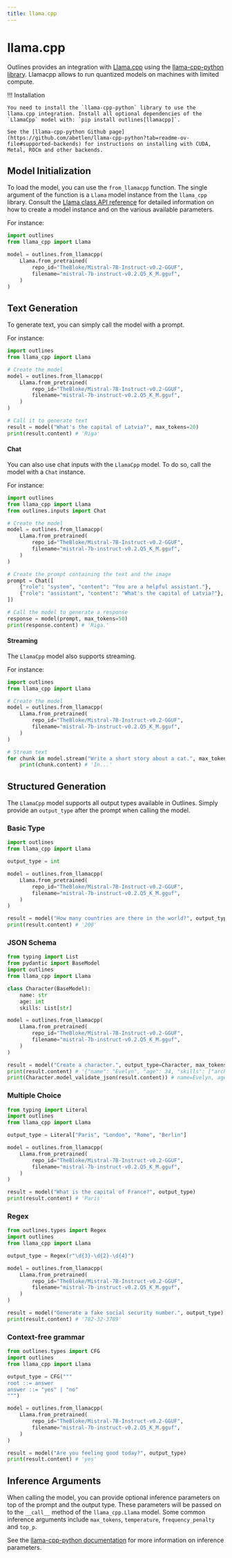 ```yaml
---
title: llama.cpp
---
```


# llama.cpp

Outlines provides an integration with [Llama.cpp](https://github.com/ggerganov/llama.cpp) using the [llama-cpp-python library](https://github.com/abetlen/llama-cpp-python). Llamacpp allows to run quantized models on machines with limited compute.

!!! Installation

    You need to install the `llama-cpp-python` library to use the llama.cpp integration. Install all optional dependencies of the `LlamaCpp` model with: `pip install outlines[llamacpp]`.

    See the [llama-cpp-python Github page](https://github.com/abetlen/llama-cpp-python?tab=readme-ov-file#supported-backends) for instructions on installing with CUDA, Metal, ROCm and other backends.


## Model Initialization

To load the model, you can use the `from_llamacpp` function. The single argument of the function is a `Llama` model instance from the `llama_cpp` library. Consult the [Llama class API reference](https://llama-cpp-python.readthedocs.io/en/latest/api-reference/#llama_cpp.Llama) for detailed information on how to create a model instance and on the various available parameters.

For instance:

```python
import outlines
from llama_cpp import Llama

model = outlines.from_llamacpp(
    Llama.from_pretrained(
        repo_id="TheBloke/Mistral-7B-Instruct-v0.2-GGUF",
        filename="mistral-7b-instruct-v0.2.Q5_K_M.gguf",
    )
)
```

## Text Generation

To generate text, you can simply call the model with a prompt.

For instance:

```python
import outlines
from llama_cpp import Llama

# Create the model
model = outlines.from_llamacpp(
    Llama.from_pretrained(
        repo_id="TheBloke/Mistral-7B-Instruct-v0.2-GGUF",
        filename="mistral-7b-instruct-v0.2.Q5_K_M.gguf",
    )
)

# Call it to generate text
result = model("What's the capital of Latvia?", max_tokens=20)
print(result.content) # 'Riga'
```

#### Chat

You can also use chat inputs with the `LlamaCpp` model. To do so, call the model with a `Chat` instance.

For instance:

```python
import outlines
from llama_cpp import Llama
from outlines.inputs import Chat

# Create the model
model = outlines.from_llamacpp(
    Llama.from_pretrained(
        repo_id="TheBloke/Mistral-7B-Instruct-v0.2-GGUF",
        filename="mistral-7b-instruct-v0.2.Q5_K_M.gguf",
    )
)

# Create the prompt containing the text and the image
prompt = Chat([
    {"role": "system", "content": "You are a helpful assistant."},
    {"role": "assistant", "content": "What's the capital of Latvia?"},
])

# Call the model to generate a response
response = model(prompt, max_tokens=50)
print(response.content) # 'Riga.'
```

#### Streaming

The `LlamaCpp` model also supports streaming.

For instance:

```python
import outlines
from llama_cpp import Llama

# Create the model
model = outlines.from_llamacpp(
    Llama.from_pretrained(
        repo_id="TheBloke/Mistral-7B-Instruct-v0.2-GGUF",
        filename="mistral-7b-instruct-v0.2.Q5_K_M.gguf",
    )
)

# Stream text
for chunk in model.stream("Write a short story about a cat.", max_tokens=100):
    print(chunk.content) # 'In...'
```

## Structured Generation

The `LlamaCpp` model supports all output types available in Outlines. Simply provide an `output_type` after the prompt when calling the model.

### Basic Type

```python
import outlines
from llama_cpp import Llama

output_type = int

model = outlines.from_llamacpp(
    Llama.from_pretrained(
        repo_id="TheBloke/Mistral-7B-Instruct-v0.2-GGUF",
        filename="mistral-7b-instruct-v0.2.Q5_K_M.gguf",
    )
)

result = model("How many countries are there in the world?", output_type)
print(result.content) # '200'
```

### JSON Schema

```python
from typing import List
from pydantic import BaseModel
import outlines
from llama_cpp import Llama

class Character(BaseModel):
    name: str
    age: int
    skills: List[str]

model = outlines.from_llamacpp(
    Llama.from_pretrained(
        repo_id="TheBloke/Mistral-7B-Instruct-v0.2-GGUF",
        filename="mistral-7b-instruct-v0.2.Q5_K_M.gguf",
    )
)

result = model("Create a character.", output_type=Character, max_tokens=200)
print(result.content) # '{"name": "Evelyn", "age": 34, "skills": ["archery", "stealth", "alchemy"]}'
print(Character.model_validate_json(result.content)) # name=Evelyn, age=34, skills=['archery', 'stealth', 'alchemy']
```

### Multiple Choice

```python
from typing import Literal
import outlines
from llama_cpp import Llama

output_type = Literal["Paris", "London", "Rome", "Berlin"]

model = outlines.from_llamacpp(
    Llama.from_pretrained(
        repo_id="TheBloke/Mistral-7B-Instruct-v0.2-GGUF",
        filename="mistral-7b-instruct-v0.2.Q5_K_M.gguf",
    )
)

result = model("What is the capital of France?", output_type)
print(result.content) # 'Paris'
```

### Regex

```python
from outlines.types import Regex
import outlines
from llama_cpp import Llama

output_type = Regex(r"\d{3}-\d{2}-\d{4}")

model = outlines.from_llamacpp(
    Llama.from_pretrained(
        repo_id="TheBloke/Mistral-7B-Instruct-v0.2-GGUF",
        filename="mistral-7b-instruct-v0.2.Q5_K_M.gguf",
    )
)

result = model("Generate a fake social security number.", output_type)
print(result.content) # '782-32-3789'
```

### Context-free grammar

```python
from outlines.types import CFG
import outlines
from llama_cpp import Llama

output_type = CFG("""
root ::= answer
answer ::= "yes" | "no"
""")

model = outlines.from_llamacpp(
    Llama.from_pretrained(
        repo_id="TheBloke/Mistral-7B-Instruct-v0.2-GGUF",
        filename="mistral-7b-instruct-v0.2.Q5_K_M.gguf",
    )
)

result = model("Are you feeling good today?", output_type)
print(result.content) # 'yes'
```

## Inference Arguments

When calling the model, you can provide optional inference parameters on top of the prompt and the output type. These parameters will be passed on to the `__call__` method of the `llama_cpp.Llama` model. Some common inference arguments include `max_tokens`, `temperature`, `frequency_penalty` and `top_p`.

See the [llama-cpp-python documentation](https://llama-cpp-python.readthedocs.io/en/latest/api-reference/#llama_cpp.Llama.__call__) for more information on inference parameters.
